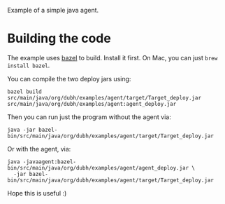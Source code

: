 Example of a simple java agent.

# Building the code

The example uses [bazel](https://bazel.build) to build. Install it first. On Mac, you can just `brew install bazel`.

You can compile the two deploy jars using:

```
bazel build src/main/java/org/dubh/examples/agent/target/Target_deploy.jar src/main/java/org/dubh/examples/agent:agent_deploy.jar
```

Then you can run just the program without the agent via:

```
java -jar bazel-bin/src/main/java/org/dubh/examples/agent/target/Target_deploy.jar
```

Or with the agent, via:

```
java -javaagent:bazel-bin/src/main/java/org/dubh/examples/agent/agent_deploy.jar \
  -jar bazel-bin/src/main/java/org/dubh/examples/agent/target/Target_deploy.jar
```

Hope this is useful :)
